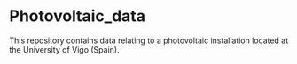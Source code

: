 # Photovoltaic_data
This repository contains data relating to a photovoltaic installation located at the University of Vigo (Spain). 
